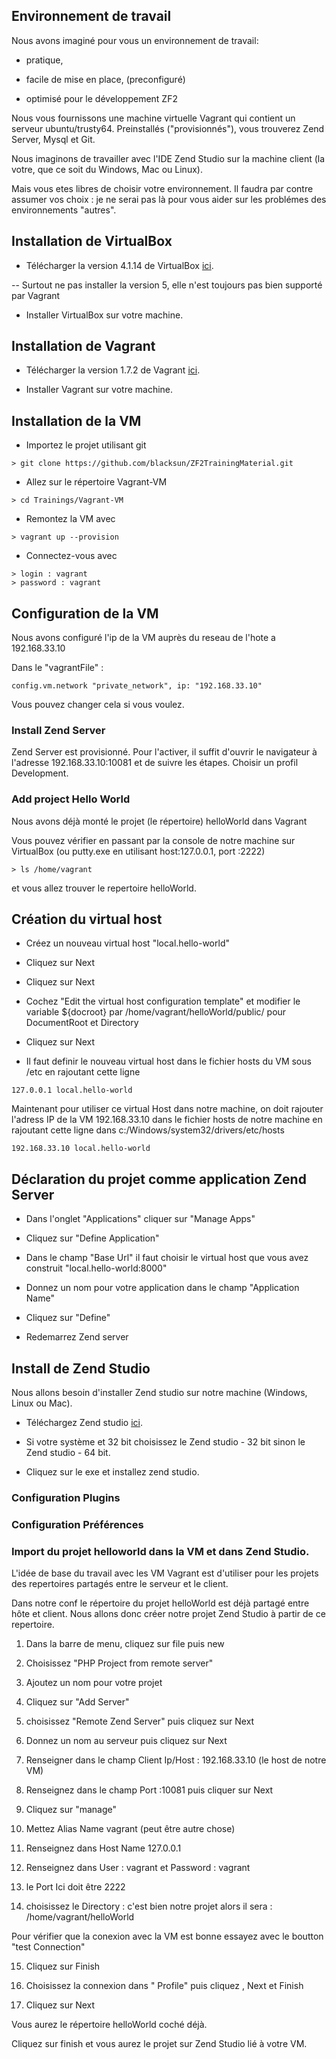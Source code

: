 ## Environnement de travail

Nous avons imaginé pour vous un environnement de travail: 

- pratique,

- facile de mise en place, (preconfiguré)

- optimisé pour le développement ZF2

Nous vous fournissons une machine virtuelle Vagrant qui contient un serveur ubuntu/trusty64.
Preinstallés ("provisionnés"), vous trouverez Zend Server, Mysql et Git.

Nous imaginons de travailler avec l'IDE Zend Studio sur la machine client (la votre, que ce soit du Windows, Mac ou Linux). 

Mais vous etes libres de choisir votre environnement.
Il faudra par contre assumer vos choix : je ne serai pas là pour vous aider sur les problémes des environnements "autres". 

## Installation de VirtualBox

- Télécharger la version 4.1.14 de VirtualBox [ici](http://download.virtualbox.org/virtualbox/4.1.42/VirtualBox-4.1.42-103435-Win.exe).

-- Surtout ne pas installer la version 5, elle n'est toujours pas bien supporté par Vagrant 

- Installer VirtualBox sur votre machine.

## Installation de Vagrant

- Télécharger la version 1.7.2 de Vagrant [ici](https://dl.bintray.com/mitchellh/vagrant/vagrant_1.7.2.msi).

- Installer Vagrant sur votre machine.

## Installation de la VM

- Importez le projet utilisant git

```shell
> git clone https://github.com/blacksun/ZF2TrainingMaterial.git
```

- Allez sur le répertoire Vagrant-VM

```shell
> cd Trainings/Vagrant-VM
```

- Remontez la VM avec

```shell
> vagrant up --provision
```

- Connectez-vous avec

```shell
> login : vagrant
> password : vagrant
```
## Configuration de la VM

Nous avons configuré l'ip de la VM auprès du reseau de l'hote a 192.168.33.10 

Dans le "vagrantFile" :

```shell
config.vm.network "private_network", ip: "192.168.33.10"
```

Vous pouvez changer cela si vous voulez.

### Install Zend Server

Zend Server est provisionné.
Pour l'activer, il suffit d'ouvrir le navigateur à l'adresse 192.168.33.10:10081 
et de suivre les étapes. Choisir un profil Development.


### Add project Hello World

Nous avons déjà monté le projet (le répertoire) helloWorld dans Vagrant 

Vous pouvez vérifier en passant par la console de notre machine sur VirtualBox (ou putty.exe en utilisant host:127.0.0.1, port :2222)

```shell
> ls /home/vagrant
```
 et vous allez trouver le repertoire helloWorld.
 
## Création du virtual host

- Créez un nouveau virtual host "local.hello-world"

- Cliquez sur Next

- Cliquez sur Next

- Cochez "Edit the virtual host configuration template" et modifier le variable ${docroot} par /home/vagrant/helloWorld/public/ pour DocumentRoot et Directory

- Cliquez sur Next

- Il faut definir le nouveau virtual host dans le fichier hosts du VM sous /etc en rajoutant cette ligne

```shell
127.0.0.1 local.hello-world
```

Maintenant pour utiliser ce virtual Host dans notre machine, 
on doit rajouter l'adress IP de la VM 192.168.33.10 dans le fichier hosts de notre machine
en rajoutant cette ligne dans c:/Windows/system32/drivers/etc/hosts

```shell
192.168.33.10 local.hello-world
```

## Déclaration du projet comme application Zend Server

- Dans l'onglet "Applications" cliquer sur "Manage Apps"

- Cliquez sur "Define Application"

- Dans le champ "Base Url" il faut choisir le virtual host que vous avez construit "local.hello-world:8000" 

- Donnez un nom pour votre application dans le champ "Application Name"

- Cliquez sur "Define"

- Redemarrez Zend server 

## Install de Zend Studio

Nous allons besoin d'installer Zend studio sur notre machine (Windows, Linux ou Mac).

- Téléchargez Zend studio  [ici](http://www.zend.com/en/products/studio/downloads#Windows).

- Si votre système et 32 bit choisissez le Zend studio - 32 bit sinon le Zend studio - 64 bit.

- Cliquez sur le exe et installez zend studio.

### Configuration Plugins

### Configuration Préférences

### Import du projet helloworld dans la VM et dans Zend Studio.

L'idée de base du travail avec les VM Vagrant est d'utiliser pour les projets 
des repertoires partagés entre le serveur et le client.

Dans notre conf le répertoire du projet helloWorld est déjà partagé entre hôte et client. 
Nous allons donc créer notre projet Zend Studio à partir de ce repertoire.

1. Dans la barre de menu, cliquez sur file puis new

2. Choisissez "PHP Project from remote server"

3. Ajoutez un nom pour votre projet

4. Cliquez sur "Add Server"

5. choisissez "Remote Zend Server" puis cliquez sur Next

6. Donnez un nom au serveur puis cliquez sur Next

7. Renseigner dans le champ Client Ip/Host : 192.168.33.10 (le host de notre VM)

8. Renseignez dans le champ Port :10081 puis cliquer sur Next

9. Cliquez sur "manage"

10. Mettez Alias Name vagrant (peut être autre chose)

11. Renseignez dans Host Name 127.0.0.1

12. Renseignez dans User : vagrant et Password : vagrant

13. le Port Ici doit être 2222

14. choisissez le Directory : c'est bien notre projet alors il sera : /home/vagrant/helloWorld

Pour vérifier que la conexion avec la VM est bonne essayez avec le boutton "test Connection"

15. Cliquez sur Finish

16. Choisissez la connexion dans " Profile" puis cliquez , Next et Finish

17. Cliquez sur Next

Vous aurez le répertoire helloWorld coché déjà.

Cliquez sur finish et vous aurez le projet sur Zend Studio lié à votre VM.

